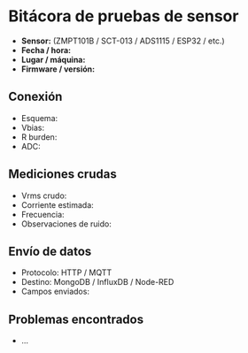 # Bitácora de pruebas de sensor

- **Sensor:** (ZMPT101B / SCT-013 / ADS1115 / ESP32 / etc.)
- **Fecha / hora:**
- **Lugar / máquina:**
- **Firmware / versión:**

## Conexión
- Esquema:
- Vbias:
- R burden:
- ADC:

## Mediciones crudas
- Vrms crudo:
- Corriente estimada:
- Frecuencia:
- Observaciones de ruido:

## Envío de datos
- Protocolo: HTTP / MQTT
- Destino: MongoDB / InfluxDB / Node-RED
- Campos enviados:

## Problemas encontrados
- …
